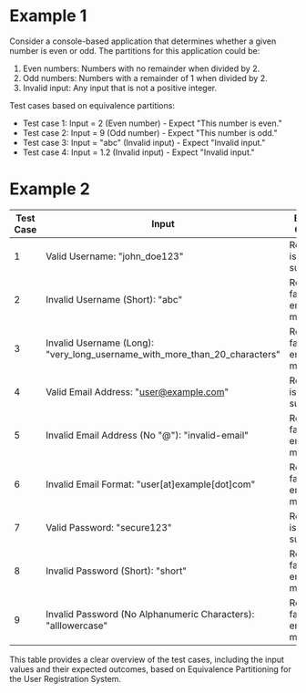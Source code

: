 # Example 1

Consider a console-based application that determines whether a given number is even or odd. The partitions for this application could be:
1. Even numbers: Numbers with no remainder when divided by 2.
2. Odd numbers: Numbers with a remainder of 1 when divided by 2.
3. Invalid input: Any input that is not a positive integer.

Test cases based on equivalence partitions:
- Test case 1: Input = 2 (Even number) - Expect "This number is even."
- Test case 2: Input = 9 (Odd number) - Expect "This number is odd."
- Test case 3: Input = "abc" (Invalid input) - Expect "Invalid input."
- Test case 4: Input = 1.2 (Invalid input) - Expect "Invalid input."

# Example 2

| Test Case   | Input                                | Expected Outcome                                         |
|-------------|--------------------------------------|----------------------------------------------------------|
| 1           | Valid Username: "john_doe123"        | Registration is successful.                             |
| 2           | Invalid Username (Short): "abc"      | Registration fails with an error message.               |
| 3           | Invalid Username (Long): "very_long_username_with_more_than_20_characters" | Registration fails with an error message. |
| 4           | Valid Email Address: "user@example.com" | Registration is successful.                           |
| 5           | Invalid Email Address (No "@"): "invalid-email" | Registration fails with an error message.         |
| 6           | Invalid Email Format: "user[at]example[dot]com" | Registration fails with an error message.   |
| 7           | Valid Password: "secure123" | Registration is successful. |
| 8           | Invalid Password (Short): "short" | Registration fails with an error message. |
| 9           | Invalid Password (No Alphanumeric Characters): "alllowercase" | Registration fails with an error message. |

This table provides a clear overview of the test cases, including the input values and their expected outcomes, based on Equivalence Partitioning for the User Registration System.